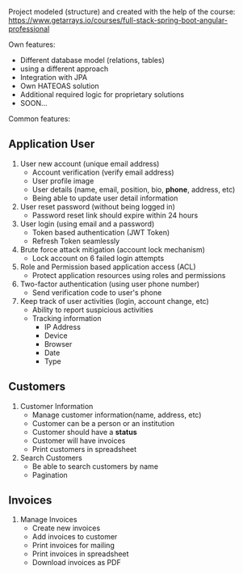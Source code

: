 Project modeled (structure) and created with the help of the course: https://www.getarrays.io/courses/full-stack-spring-boot-angular-professional 

Own features: 
  - Different database model (relations, tables)
  - using a different approach
  - Integration with JPA
  - Own HATEOAS solution
  - Additional required logic for proprietary solutions
  - SOON...

Common features:

## Application User

1.  User new account (unique email address)
    -   Account verification (verify email address)
    -   User profile image
    -   User details (name, email, position, bio, **phone**, address,
        etc)
    -   Being able to update user detail information
2.  User reset password (without being logged in)
    -   Password reset link should expire within 24 hours
3.  User login (using email and a password)
    -   Token based authentication (JWT Token)
    -   Refresh Token seamlessly
4.  Brute force attack mitigation (account lock mechanism)
    -   Lock account on 6 failed login attempts
5.  Role and Permission based application access (ACL)
    -   Protect application resources using roles and permissions
6.  Two-factor authentication (using user phone number)
    -   Send verification code to user's phone
7.  Keep track of user activities (login, account change, etc)
    -   Ability to report suspicious activities
    -   Tracking information
        -   IP Address
        -   Device
        -   Browser
        -   Date
        -   Type

## Customers

1.  Customer Information
    -   Manage customer information(name, address, etc)
    -   Customer can be a person or an institution
    -   Customer should have a **status**
    -   Customer will have invoices
    -   Print customers in spreadsheet
2.  Search Customers
    -   Be able to search customers by name
    -   Pagination

## Invoices

1.  Manage Invoices
    -   Create new invoices
    -   Add invoices to customer
    -   Print invoices for mailing
    -   Print invoices in spreadsheet
    -   Download invoices as PDF
